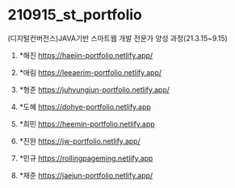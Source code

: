 # 210915_st_portfolio

 (디지털컨버전스)JAVA기반 스마트웹 개발 전문가 양성 과정(21.3.15~9.15)​

1. *해진 ​https://haejin-portfolio.netlify.app/ ​

2. *애림 https://leeaerim-portfolio.netlify.app/

3. *형준 https://juhyungjun-portfolio.netlify.app/

4. *도혜 https://dohye-portfolio.netlify.app​

5. *희민 https://heemin-portfolio.netlify.app​

6. *진완 https://jw-portfolio.netlify.app/

7. *민규 https://rollingpageming.netlify.app​

8. *재준 https://jaejun-portfolio.netlify.app/